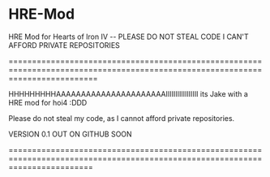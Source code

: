 # HRE-Mod
HRE Mod for Hearts of Iron IV -- PLEASE DO NOT STEAL CODE I CAN'T AFFORD PRIVATE REPOSITORIES

===============================================================================================================================

HHHHHHHHHAAAAAAAAAAAAAAAAAAAAAAIIIIIIIIIIIIIIIII its Jake with a HRE mod for hoi4 :DDD


Please do not steal my code, as I cannot afford private repositories.

VERSION 0.1 OUT ON GITHUB SOON



==============================================================================================================================
